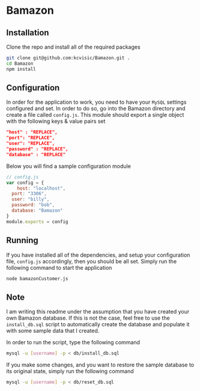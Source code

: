 # Bamazon

## Installation
Clone the repo and install all of the required packages
```bash
git clone git@github.com:kcvisic/Bamazon.git .
cd Bamazon
npm install
```


## Configuration

In order for the application to work, you need to have your `MySQL` settings configured and set. In order to do so, go into the Bamazon directory and create a file called `config.js`. This module should export a single object with the following keys & value pairs set

```json
"host" : "REPLACE",
"port": "REPLACE",
"user": "REPLACE",
"password" : "REPLACE",
"database" : "REPLACE"
```

Below you will find a sample configuration module

```javascript
// config.js
var config = {
	host: "localhost",
  port: "3306",
  user: "billy",
  password: "bob",
  database: "Bamazon"
}
module.exports = config
```

## Running

If you have installed all of the dependencies, and setup your
configuration file, `config.js` accordingly, then you should
be all set. Simply run the following command to start the
application

```bash
node bamazonCustomer.js
```

## Note

I am writing this readme under the assumption that you have created your own Bamazon database. If this is not the case, feel free to use the `install_db.sql` script to automatically create the database and populate it with some sample data that I created.

In order to run the script, type the following command

```bash
mysql -u [username] -p < db/install_db.sql
```

If you make some changes, and you want to restore the sample database to its original state, simply run the following command

```bash
mysql -u [username] -p < db/reset_db.sql
```
